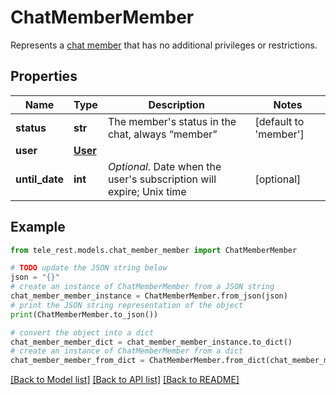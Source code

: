 # ChatMemberMember

Represents a [chat member](https://core.telegram.org/bots/api/#chatmember) that has no additional privileges or restrictions.

## Properties

Name | Type | Description | Notes
------------ | ------------- | ------------- | -------------
**status** | **str** | The member&#39;s status in the chat, always “member” | [default to 'member']
**user** | [**User**](User.md) |  | 
**until_date** | **int** | *Optional*. Date when the user&#39;s subscription will expire; Unix time | [optional] 

## Example

```python
from tele_rest.models.chat_member_member import ChatMemberMember

# TODO update the JSON string below
json = "{}"
# create an instance of ChatMemberMember from a JSON string
chat_member_member_instance = ChatMemberMember.from_json(json)
# print the JSON string representation of the object
print(ChatMemberMember.to_json())

# convert the object into a dict
chat_member_member_dict = chat_member_member_instance.to_dict()
# create an instance of ChatMemberMember from a dict
chat_member_member_from_dict = ChatMemberMember.from_dict(chat_member_member_dict)
```
[[Back to Model list]](../README.md#documentation-for-models) [[Back to API list]](../README.md#documentation-for-api-endpoints) [[Back to README]](../README.md)


